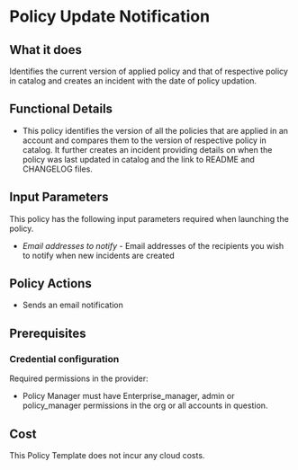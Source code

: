 # Policy Update Notification

## What it does

Identifies the current version of applied policy and that of respective policy in catalog and creates an incident with the date of policy updation.

## Functional Details

- This policy identifies the version of all the policies that are applied in an account and compares them to the version of respective policy in catalog. It further creates an incident providing details on when the policy was last updated in catalog and the link to README and CHANGELOG files.

## Input Parameters

This policy has the following input parameters required when launching the policy.

- *Email addresses to notify* - Email addresses of the recipients you wish to notify when new incidents are created

## Policy Actions

- Sends an email notification

## Prerequisites

### Credential configuration

Required permissions in the provider:

- Policy Manager must have Enterprise_manager, admin or policy_manager permissions in the org or all accounts in question.

## Cost

This Policy Template does not incur any cloud costs.
